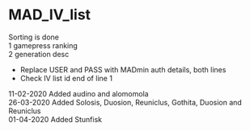 # MAD_IV_list

Sorting is done  
1 gamepress ranking  
2 generation desc  
 

- Replace USER and PASS with MADmin auth details, both lines  
- Check IV list id end of line 1

11-02-2020 Added audino and alomomola  
26-03-2020 Added Solosis, Duosion, Reuniclus, Gothita, Duosion and Reuniclus  
01-04-2020 Added Stunfisk  
